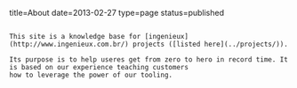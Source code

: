 title=About
date=2013-02-27
type=page
status=published
~~~~~~

This site is a knowledge base for [ingenieux](http://www.ingenieux.com.br/) projects ([listed here](../projects/)).

Its purpose is to help useres get from zero to hero in record time. It is based on our experience teaching customers
how to leverage the power of our tooling.
